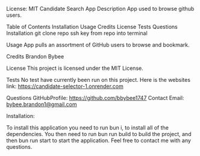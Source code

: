 License: MIT
Candidate Search App
Description
App used to browse github users.

Table of Contents
Installation
Usage
Credits
License
Tests
Questions
Installation
git clone repo ssh key from repo into terminal

Usage
App pulls an assortment of GitHub users to browse and bookmark.

Credits
Brandon Bybee

License
This project is licensed under the MIT License.

Tests
No test have currently been run on this project. Here is the websites link: https://candidate-selector-1.onrender.com

Questions
GitHubProfile: https://github.com/bbybee1747
Contact Email: bybee.brandon1@gmail.com

Installation:

To install this application you need to run bun i, to install all of the dependencies. You then need to run bun run build to build the project, and then bun run start to start the application. Feel free to contact me with any questions.
